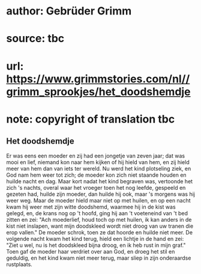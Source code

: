 # author: Gebrüder Grimm
# source: tbc
# url: https://www.grimmstories.com/nl//grimm_sprookjes/het_doodshemdje
# note: copyright of translation tbc

## Het doodshemdje 

Er was eens een moeder en zij had een jongetje van zeven jaar; dat was
mooi en lief, niemand kon naar hem kijken of hij hield van hem, en zij
hield meer van hem dan van iets ter wereld. Nu werd het kind plotseling
ziek, en God nam hem weer tot zich; de moeder kon zich niet staande
houden en huilde nacht en dag. Maar kort nadat het kind begraven was,
vertoonde het zich 's nachts, overal waar het vroeger toen het nog
leefde, gespeeld en gezeten had, huilde zijn moeder, dan huilde hij ook,
maar 's morgens was hij weer weg. Maar de moeder hield maar niet op met
huilen, en op een nacht kwam hij weer met zijn witte doodshemd, waarmee
hij in de kist was gelegd, en, de krans nog op 't hoofd, ging hij aan
't voeteneind van 't bed zitten en zei: "Ach moederlief, houd toch op
met huilen, ik kan anders in de kist niet inslapen, want mijn doodskleed
wordt niet droog van uw tranen die erop vallen." De moeder schrok, toen
ze dat hoorde en huilde niet meer. De volgende nacht kwam het kind
terug, hield een lichtje in de hand en zei: "Ziet u wel, nu is het
doodskleed bijna droog, en ik heb rust in mijn graf." Toen gaf de
moeder haar verdriet over aan God, en droeg het stil en geduldig, en het
kind kwam niet meer terug, maar sliep in zijn onderaardse rustplaats.
